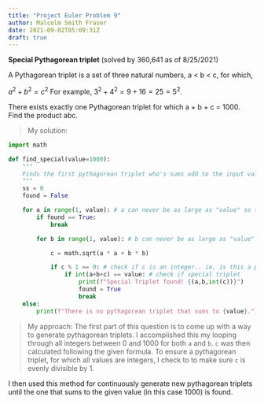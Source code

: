 ```yaml
---
title: "Project Euler Problem 9"
author: Malcolm Smith Fraser
date: 2021-09-02T05:09:31Z
draft: true
---
```


**Special Pythagorean triplet** (solved by 360,641 as of 8/25/2021)

A Pythagorean triplet is a set of three natural numbers, a < b < c, for which,

$a^2 + b^2 = c^2$
For example, $3^2 + 4^2 = 9 + 16 = 25 = 5^2$.

There exists exactly one Pythagorean triplet for which a + b + c = 1000.
Find the product abc.

>My solution:
```python
import math

def find_special(value=1000):
    """
    Finds the first pythagorean triplet who's sums add to the input value. Default value is 1000 for special triplet
    """
    ss = 0
    found = False

    for a in range(1, value): # a can never be as large as "value" so this is where I cap the loop for convinience
        if found == True:
            break

        for b in range(1, value): # b can never be as large as "value" so this is where I cap the loop for convinience

            c = math.sqrt(a * a + b * b)

            if c % 1 == 0: # check if c is an integer.. ie, is this a pythagorean triplet
                if int(a+b+c) == value: # check if special triplet
                    print(f"Special Triplet found! {(a,b,int(c))}")
                    found = True
                    break
    else:
        print(f"There is no pythagorean triplet that sums to {value}.")
```
>My approach:
The first part of this question is to come up with a way to generate pythagorean triplets. 
I accomplished this my looping through all integers between 0 and 1000 for both `a` and `b`.
`c` was then calculated following the given formula. To ensure a pythagorean triplet, for which all values are integers,
I check to to make sure `c` is evenly divisible by 1.

I then used this method for continuously generate new pythagorean triplets until the one that sums to the given value (in this case 1000) is found.

